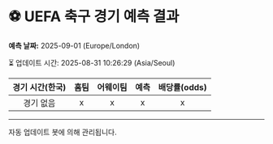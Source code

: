 # ⚽️ UEFA 축구 경기 예측 결과

**예측 날짜:** 2025-09-01 (Europe/London)

⏳ 업데이트 시간: 2025-08-31 10:26:29 (Asia/Seoul)

| 경기 시간(한국) | 홈팀 | 어웨이팀 | 예측 | 배당률(odds) |
|:-------------:|:-----:|:-------:|:-----:|:------------:|
| 경기 없음 | x | x | x | x |

---
자동 업데이트 봇에 의해 관리됩니다.
